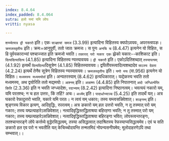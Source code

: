 ```yaml
---
index: 8.4.64
index_padded: 8.4.064
sutra: हलो यमां यमि लोपः
vritti: nyasa

---
```

`शय्य्येत्यत्र द्वौ यकारो` इति। एकः `सञ्ज्ञायां समज` (3.3.99) इत्यादिना विहितस्य क्यपोऽवयवः, अपरस्त्वपङः। `क्रमजस्तृतीयः` इति। क्रमः=आनुपूर्वी, ततो जातः क्रमजः। स पुनः `अनचि च` (8.4.47) इत्यनेन यो विहितः, स हि पूर्वयकाराभ्यां पश्चाज्जात इति क्रमजो भवति।
`तकारत् परो यकार एकः` झ्रेको यकारः--काशिकाट इति। `दित्यदित्यादित्य` (4.1.85) इत्यादिना विहितस्य ण्यस्यावयवः। `द्वौ यकारौ` इति। एकोऽदितिशब्दात् `तस्यापत्यम्` (4.1.92) इत्यर्थे `दित्यदित्या`दिसूत्रेण (4.1.85) विहितस्यावयवः। द्वपितीयस्त्वादित्यशब्दादेव `साऽस्य देवता` (4.2.24) इत्यर्थे तेनैव सूत्रेण विहितस्य ण्यस्यावयवः। `क्रमजस्तृतीयः` इति। `यणो मयः` (वा.956) इत्यनेन यो विहितः। `मध्यमस्य मध्यमयोर्वा` इति। अन्यतरस्याम् (8.4.62) इत्यधिकारात्। यद्येकस्य भवति ततो मध्यमस्य, अथ द्वयोरिति ततो मद्यमयोः। `आश्नम्` इति। `अन्नाष्णः` (4.4.85) इति निपातनात् `अदो जग्धिर्ल्यप्ति किति` (2.3.36) इति न भवति जग्ध्यादेशः, `रदाभ्याम्` (8.2.42) इत्यादिना निष्ठानत्वम्। भवत्ययं नकारो यम्, यमि परतश्च; न च हल उत्तरः, किं तर्हि? अचः। `अर्ध्यम्` इति। `पादार्धाभ्याञ्च` (5.4.25) इति तादर्थे यत्। अत्र घकारो रेफादुत्तरो भवति, यकारे यमि परतः। न त्वयं यम् धकारः; तस्य यम्त्वसन्निवेशात्। `शाङ्गम्म्` इति। शृङ्गस्य विकार इत्यण्, आदिवृद्धिः, रपरत्वम्। अत्र ङकारो यम् हल उत्तरो भवति, न तु तस्मात् परो यम् गकारः; तस्य यम्प्रत्याहारेऽसन्निवेशात्। नत्वादिवृद्धिस्तद्धिताश्रया बहिरह्गा भवति; न तु तस्मात् परो यम् गकारः; तस्य यम्प्रत्याहारेऽसन्निवेशात्। नत्वादिवृद्धिस्तद्धिताश्रया बहिरङ्गा भवित; लोपस्त्वन्तरङ्गः, ततश्चान्तरङ्गे लोपे कर्त्तव्ये वृद्धेरसिद्धत्वम्, तस्या असिद्धत्वात् तदाश्रितस्य रेफस्याप्यसिद्धत्वमेव। एवं च सति ङकारो हल एव परो न भवतीति यत् केचिच्चोदयन्ति तन्मतमिदं नोपन्यसनीयमेव; मूलोदाहरणेऽपि तथा सम्भवात्।।